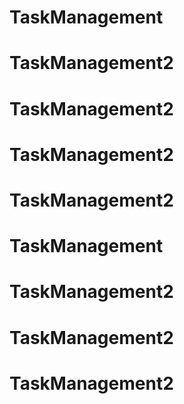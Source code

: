 # TaskManagement
# TaskManagement2
# TaskManagement2
# TaskManagement2
# TaskManagement2
# TaskManagement
# TaskManagement2
# TaskManagement2
# TaskManagement2

